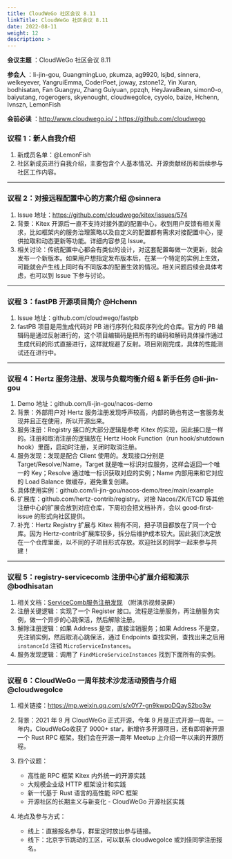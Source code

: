 ```yaml
---
title: CloudWeGo 社区会议 8.11
linkTitle: CloudWeGo 社区会议 8.11
date: 2022-08-11
weight: 12
description: >
---
```


**会议主题** ：CloudWeGo 社区会议 8.11

**参会人** ：li-jin-gou, GuangmingLuo, pkumza, ag9920, lsjbd, sinnera, welkeyever, YangruiEmma, CoderPoet, joway, zstone12, Yin Xuran, bodhisatan, Fan Guangyu, Zhang Guiyuan, ppzqh, HeyJavaBean, simon0-o,  baiyutang, rogerogers, skyenought, cloudwegoIce, cyyolo, baize, Hchenn, Ivnszn, LemonFish

**会前必读** ：http://www.cloudwego.io/；https://github.com/cloudwego

### 议程 1：新人自我介绍

1. 新成员名单：@LemonFish
2. 社区新成员进行自我介绍，主要包含个人基本情况、开源贡献经历和后续参与社区工作内容。

---

### 议程 2：对接远程配置中心的方案介绍 @sinnera

1. Issue 地址：https://github.com/cloudwego/kitex/issues/574
2. 背景：Kitex 开源后一直不支持对接外面的配置中心，收到用户反馈有相关需求，比如框架内的服务治理策略以及自定义的配置都有需求对接配置中心，提供拉取和动态更新等功能。详细内容参见 Issue。
3. 相关讨论：传统配置中心都会有类似的设计，对这套配置每做一次更新，就会发布一个新版本。如果用户想指定发布版本后，在某一个特定的实例上生效，可能就会产生线上同时有不同版本的配置生效的情况。相关问题后续会具体考虑，也可以到 Issue 下参与讨论。

---

### 议程 3：fastPB 开源项目简介 @Hchenn

1. Issue 地址：github.com/cloudwego/fastpb
2. fastPB 项目是用生成代码对 PB 进行序列化和反序列化的仓库。官方的 PB 编辑码是通过反射进行的，这个项目编辑码是把所有的编码和解码具体操作通过生成代码的形式直接进行，这样就规避了反射。项目刚刚完成，具体的性能测试还在进行中。

---

### 议程 4：Hertz 服务注册、发现与负载均衡介绍 & 新手任务 @li-jin-gou

1. Demo 地址：github.com/li-jin-gou/nacos-demo
2. 背景：外部用户对 Hertz 服务注册发现呼声较高，内部的确也有这一套服务发现并且正在使用，所以开源出来。
3. 服务注册：Registry 接口的大部分逻辑是参考 Kitex 的实现，因此接口是一样的。注册和取消注册的逻辑放在 Hertz Hook Function（run hook/shutdown hook）里面，启动时注册，关闭时取消注册。
4. 服务发现：发现是配合 Client 使用的。发现接口分别是 Target/Resolve/Name，Target 就是唯一标识对应服务，这样会返回一个唯一的 Key；Resolve 通过唯一标识获取对应的实例；Name 内部用来和它对应的 Load Balance 做缓存，避免重复创建。
5. 具体使用实例：github.com/li-jin-gou/nacos-demo/tree/main/example
6. 扩展库：github.com/hertz-contrib/registry。对接 Nacos/ZK/ETCD 等其他注册中心的扩展会放到对应仓库，下周初会把文档补齐，会以 good-first-issue 的形式向社区提供。
7. 补充：Hertz Registry 扩展与 Kitex 稍有不同，把子项目都放在了同一个仓库。因为 Hertz-contrib扩展库较多，拆分后维护成本较大。因此我们决定放在一个仓库里面，以不同的子项目形式存放。欢迎社区的同学一起来参与共建！

---

### 议程 5：registry-servicecomb 注册中心扩展介绍和演示 @bodhisatan

1. 相关文档：[ServiceComb服务注册发现](https://bytedance.feishu.cn/docx/doxcn6uiqBdDaFDKjrnwFfNmnEc) （附演示视频录屏）
2. 注册关键逻辑：实现了一个 Register 接口。流程是注册服务，再注册服务实例，做一个异步的心跳保活，然后解除注册。
3. 解除注册逻辑：如果 Address 是空，直接注销服务；如果 Address 不是空，先注销实例，然后取消心跳保活，通过 Endpoints 查找实例，查找出来之后用 `instanceId` 注销 `MicroServiceInstances`。
4. 服务发现逻辑：调用了 `FindMicroServiceInstances` 找到下面所有的实例。

---

### 议程 6：CloudWeGo 一周年技术沙龙活动预告与介绍 @cloudwegoIce

1. 相关链接：https://mp.weixin.qq.com/s/x0Y7-gn9kwpoDQayS2bo3w
2. 背景：2021 年 9 月 CloudWeGo 正式开源，今年 9 月是正式开源一周年。一年内，CloudWeGo收获了 9000+ star，新增许多开源项目，还有即将新开源一个 Rust RPC 框架。我们会在开源一周年 Meetup 上介绍一年以来的开源历程。
3. 四个议题：
   
   - 高性能 RPC 框架 Kitex 内外统一的开源实践
   - 大规模企业级 HTTP 框架设计和实践
   - 新一代基于 Rust 语言的高性能 RPC 框架
   - 开源社区的长期主义与新变化 - CloudWeGo 开源社区实践
4. 地点及参与方式：
   
   - 线上：直接报名参与，群里定时放出参与链接。
   - 线下：北京字节跳动的工区，可以联系 cloudwegoIce 或刘佳同学注册报名。

